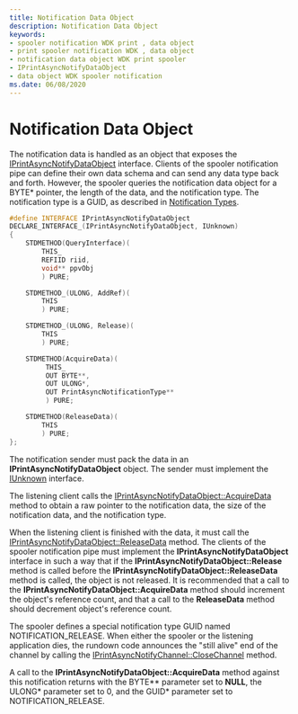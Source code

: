 ```yaml
---
title: Notification Data Object
description: Notification Data Object
keywords:
- spooler notification WDK print , data object
- print spooler notification WDK , data object
- notification data object WDK print spooler
- IPrintAsyncNotifyDataObject
- data object WDK spooler notification
ms.date: 06/08/2020
---
```


# Notification Data Object

The notification data is handled as an object that exposes the [IPrintAsyncNotifyDataObject](/windows/win32/api/prnasnot/nn-prnasnot-iprintasyncnotifydataobject) interface. Clients of the spooler notification pipe can define their own data schema and can send any data type back and forth. However, the spooler queries the notification data object for a BYTE\* pointer, the length of the data, and the notification type. The notification type is a GUID, as described in [Notification Types](notification-filtering-and-communication-styles.md#notification-types).

```cpp
#define INTERFACE IPrintAsyncNotifyDataObject
DECLARE_INTERFACE_(IPrintAsyncNotifyDataObject, IUnknown)
{
    STDMETHOD(QueryInterface)(
        THIS_
        REFIID riid,
        void** ppvObj
        ) PURE;

    STDMETHOD_(ULONG, AddRef)(
        THIS
        ) PURE;

    STDMETHOD_(ULONG, Release)(
        THIS
        ) PURE;

    STDMETHOD(AcquireData)(
         THIS_
         OUT BYTE**,
         OUT ULONG*,
         OUT PrintAsyncNotificationType**
         ) PURE;

    STDMETHOD(ReleaseData)(
        THIS
        ) PURE;
};
```

The notification sender must pack the data in an **IPrintAsyncNotifyDataObject** object. The sender must implement the [IUnknown](/windows/win32/api/unknwn/nn-unknwn-iunknown) interface.

The listening client calls the [IPrintAsyncNotifyDataObject::AcquireData](/windows/win32/api/prnasnot/nf-prnasnot-iprintasyncnotifydataobject-acquiredata) method to obtain a raw pointer to the notification data, the size of the notification data, and the notification type.

When the listening client is finished with the data, it must call the [IPrintAsyncNotifyDataObject::ReleaseData](/windows/win32/api/prnasnot/nf-prnasnot-iprintasyncnotifydataobject-releasedata) method. The clients of the spooler notification pipe must implement the **IPrintAsyncNotifyDataObject** interface in such a way that if the **IPrintAsyncNotifyDataObject::Release** method is called before the **IPrintAsyncNotifyDataObject::ReleaseData** method is called, the object is not released. It is recommended that a call to the **IPrintAsyncNotifyDataObject::AcquireData** method should increment the object's reference count, and that a call to the **ReleaseData** method should decrement object's reference count.

The spooler defines a special notification type GUID named NOTIFICATION\_RELEASE. When either the spooler or the listening application dies, the rundown code announces the "still alive" end of the channel by calling the [IPrintAsyncNotifyChannel::CloseChannel](/windows/win32/api/prnasnot/nf-prnasnot-iprintasyncnotifychannel-closechannel) method.

A call to the **IPrintAsyncNotifyDataObject::AcquireData** method against this notification returns with the BYTE\*\* parameter set to **NULL**, the ULONG\* parameter set to 0, and the GUID\* parameter set to NOTIFICATION\_RELEASE.
